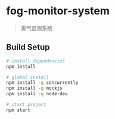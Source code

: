 # fog-monitor-system

> 雾气监测系统

## Build Setup

``` bash
# install dependencies
npm install

# global install
npm install -g concurrently
npm install -g mockjs
npm install -g node-dev

# start project
npm start

```
